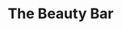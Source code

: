 ---
title: "The Beauty Bar"
url: /ciudad-autonoma-de-buenos-aires/the-beauty-bar/
shop: cosméticos
---
